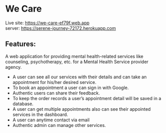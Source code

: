 # We Care
Live site: https://we-care-ef79f.web.app
</br>
server: https://serene-journey-72172.herokuapp.com

## Features:
A web application for providing mental health-related services like counseling, psychotherapy, etc. for a Mental Health Service provider agency.
</br>
* A user can see all our services with their details and can take an appointment for his/her desired service.</br>
* To book an appointment a user can sign in with Google.</br>
* Authentic users can share their feedback.</br>
* To keep the order records a user’s appointment detail will be saved in a database.<br>
* A user can get multiple appointments also can see their appointed services in the dashboard.</br>
* A user can anytime contact via email</br>
* Authentic admin can manage other services.
